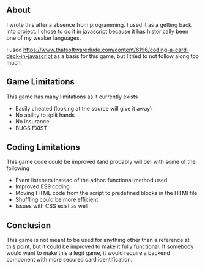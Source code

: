 ## About
I wrote this after a absence from programming. I used it as a getting back into project. I chose to do it in javascript because it has historically been one of my weaker languages. 

I used https://www.thatsoftwaredude.com/content/6196/coding-a-card-deck-in-javascript as a basis for this game, but I tried to not follow along too much.


## Game Limitations
This game has many limitations as it currently exists

* Easily cheated (looking at the source will give it away)
* No ability to split hands
* No insurance
* BUGS EXIST

## Coding Limitations
This game code could be improved (and probably will be) with some of the following

* Event listeners instead of the adhoc functional method used
* Improved ES9 coding
* Moving HTML code from the script to predefined blocks in the HTMl file
* Shuffling could be more efficient
* Issues with CSS exist as well

## Conclusion
This game is not meant to be used for anything other than a reference at this point, but it could be improved to make it fully functional. If somebody would want to make this a legit game, it would require a backend component with more secured card identification.